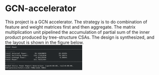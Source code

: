 # GCN-accelerator
This project is a GCN accelerator. The strategy is to do combination of feature and weight matrices first and then aggregate. The matrix multiplication unit pipelined the accumulation of partial sum of the inner product produced by tree-structure CSAs. The design is synthesized, and the layout is shown in the figure below.\
<img src = https://github.com/Peggy-Gits/GCN-accelerator/blob/main/images/power_analysis.png style = " width :50% ; height : auto " align="left">
